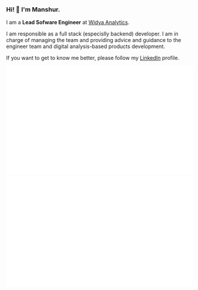 ### Hi! 👋 I'm Manshur.

I am a **Lead Sofware Engineer** at [Widya Analytics](https://widyaanalytic.com/).

I am responsible as a full stack (especislly backend) developer. I am in charge of managing the team and providing advice and guidance to the engineer team and digital analysis-based products development.

If you want to get to know me better, please follow my [LinkedIn](https://www.linkedin.com/in/ymanshur/) profile.

<!--
<p align="left">
<a href="https://github.com/ymanshur">
  <img height="180em" src="https://github-readme-stats-eight-theta.vercel.app/api?username=ymanshur&show_icons=true&theme=algolia&include_all_commits=true&count_private=true"/>
  <img height="180em" src="https://github-readme-stats-eight-theta.vercel.app/api/top-langs/?username=ymanshur&layout=compact&langs_count=8&theme=algolia"/>
</a>
</p>
-->
![](https://github.com/ymanshur/github-stats/blob/master/generated/overview.svg)
![](https://github.com/ymanshur/github-stats/blob/master/generated/languages.svg)

<!--
**ymanshur/ymanshur** is a ✨ _special_ ✨ repository because its `README.md` (this file) appears on your GitHub profile.

Here are some ideas to get you started:

- 🔭 I’m currently working on ...
- 🌱 I’m currently learning ...
- 👯 I’m looking to collaborate on ...
- 🤔 I’m looking for help with ...
- 💬 Ask me about ...
- 📫 How to reach me: ...
- 😄 Pronouns: ...
- ⚡ Fun fact: ...
-->
